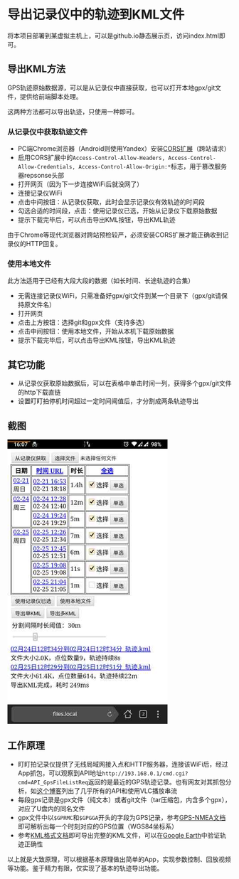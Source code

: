 # 导出记录仪中的轨迹到KML文件

将本项目部署到某虚拟主机上，可以是github.io静态展示页，访问index.html即可。

## 导出KML方法

GPS轨迹原始数据源，可以是从记录仪中直接获取，也可以打开本地gpx/git文件，提供给前端脚本处理。

这两种方法都可以导出轨迹，只使用一种即可。

### 从记录仪中获取轨迹文件

- PC端Chrome浏览器（Android则使用Yandex）安装[CORS扩展](https://mybrowseraddon.com/access-control-allow-origin.html)（跨站请求）
- 启用CORS扩展中的```Access-Control-Allow-Headers, Access-Control-Allow-Credentials, Access-Control-Allow-Origin:*```标志，用于篡改服务器repsonse头部
- 打开网页（因为下一步连接WiFi后就没网了）
- 连接记录仪WiFi
- 点击中间按钮：从记录仪获取，此时会显示记录仪有效轨迹的时间段
- 勾选合适的时间段，点击：使用记录仪已选，开始从记录仪下载原始数据
- 提示下载完毕后，可以点击导出KML按钮，导出KML轨迹

由于Chrome等现代浏览器对跨站预检较严，必须安装CORS扩展才能正确收到记录仪的HTTP回复。

### 使用本地文件

此方法适用于已经有大段大段的数据（如长时间、长途轨迹的合集）

- 无需连接记录仪WiFi，只需准备好gpx/git文件到某一个目录下（gpx/git请保持原文件名）
- 打开网页
- 点击上方按钮：选择git和gpx文件（支持多选）
- 点击中间按钮：使用本地文件，开始从本机下载原始数据
- 提示下载完毕后，可以点击导出KML按钮，导出KML轨迹

## 其它功能

- 从记录仪获取原始数据后，可以在表格中单击时间一列，获得多个gpx/git文件的http下载直链
- 设置盯盯拍停机时间超过一定时间阈值后，才分割成两条轨迹导出

## 截图

![](screenshot.jpg)

## 工作原理

- 盯盯拍记录仪提供了无线局域网接入点和HTTP服务器，连接该WiFi后，经过App抓包，可以观察到API地址```http://193.168.0.1/cmd.cgi?cmd=API_GpsFileListReq```返回的是最近的GPS轨迹记录。也有网友对其抓包分析，如[这个博客](https://www.eionix.co.in/2019/10/10/reverse-engineer-ddpai-firmware.html)列出了几乎所有的API和使用VLC播放串流
- 每段gps记录是gpx文件（纯文本）或者git文件（tar压缩包，内含多个gpx），对应了U盘内的同名文件
- gpx文件中以```$GPRMC```和```$GPGGA```开头的字段为GPS记录，参考[GPS-NMEA文档](http://aprs.gids.nl/nmea/)即可解析出每一个时刻对应的GPS位置（WGS84坐标系）
- 参考[KML格式文档](https://developers.google.com/kml/documentation/kmlreference)即可导出完整的KML文件，可以在[Google Earth](https://earth.google.com/web/)中验证轨迹正确性

以上就是大致原理，可以根据基本原理做出简单的App，实现参数控制、回放视频等功能。鉴于精力有限，仅实现了基本的轨迹导出功能。